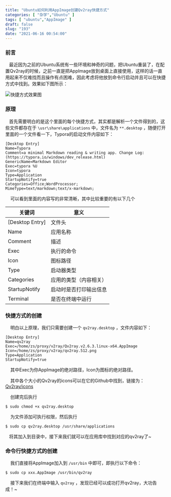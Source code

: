 ```yaml
---
title: "Ubuntu如何利用AppImage创建Qv2ray快捷方式"
categories: [ "杂学","Ubuntu" ]
tags: [ "ubuntu","AppImage" ]
draft: false
slug: "193"
date: "2021-06-16 00:54:00"
---
```


### 前言

​	&nbsp;&nbsp;&nbsp;最近因为之前的Ubuntu系统有一些环境和神奇的问题，把Ubuntu重装了，在配置Qv2ray的时候，之前一直是把AppImage放到桌面上直接使用，这样的话一直用起来不仅难找而且操作有点困难，因此考虑将他放到命令行启动并且可以在快捷方式中找到。效果如下图所示：


![快捷方式效果图][1]


### 原理

​	&nbsp;&nbsp;&nbsp;首先需要明白的是这个里面的每个快捷方式，其实都是解析一个文件得到的，这些文件都存在于 `\usr\share\applications` 中，文件名为 `**.desktop` ，随便打开里面的一个文件看一下，Typora的启动文件内容如下：

```shell
[Desktop Entry]
Name=Typora
Comment=a minimal Markdown reading & writing app. Change Log: (https://typora.io/windows/dev_release.html)
GenericName=Markdown Editor
Exec=typora %U
Icon=typora
Type=Application
StartupNotify=true
Categories=Office;WordProcessor;
MimeType=text/markdown;text/x-markdown;
```

​	&nbsp;&nbsp;&nbsp;可以看到里面的内容写的非常清晰，其中比较重要的有以下几个

| 关键词          | 意义                   |
| --------------- | ---------------------- |
| [Desktop Entry] | 文件头                 |
| Name            | 应用名称               |
| Comment         | 描述                   |
| Exec            | 执行的命令             |
| Icon            | 图标路径               |
| Type            | 启动器类型             |
| Categories      | 应用的类型（内容相关） |
| StartupNotify   | 启动时是否打印输出信息 |
| Terminal        | 是否在终端中运行       |



### 快捷方式的创建

​	&nbsp;&nbsp;&nbsp;明白以上原理，我们只需要创建一个 `qv2ray.desktop` ，文件内容如下：

```shell
[Desktop Entry]
Name=qv2ray
Exec=/home/zs/proxy/v2ray/Qv2ray.v2.6.3.linux-x64.AppImage
Icon=/home/zs/proxy/v2ray/qv2ray.512.png
Type=Application
StartupNotify=true
```

​	&nbsp;&nbsp;&nbsp;其中Exec为你AppImage的绝对路径，Icon为图标的绝对路径。

​	&nbsp;&nbsp;&nbsp;其中各个大小的Qv2ray的icons可以在它的Github中找到，链接为：[Qv2ray/icons](https://github.com/Qv2ray/Qv2ray/tree/master/assets/icons)

​	&nbsp;&nbsp;&nbsp;创建完后执行

```shell
$ sudo chmod +x qv2ray.desktop
```

​	&nbsp;&nbsp;&nbsp;为文件添加可执行权限，然后执行

```shell
$ sudo cp qv2ray.desktop /usr/share/applications
```

​	&nbsp;&nbsp;&nbsp;将其加入到目录中，接下来我们就可以在应用库中找到对应的qv2ray了~



### 命令行快捷方式的创建

​	&nbsp;&nbsp;&nbsp;我们直接将AppImage加入到 `/usr/bin` 中即可，即执行以下命令：

```shell
$ sudo cp xxx.AppImage /usr/bin/qv2ray
```

​	&nbsp;&nbsp;&nbsp;接下来我们在终端中输入 `qv2ray` ，发现已经可以成功打开qv2ray，大功告成！~


  [1]: https://www.zzsqwq.cn/usr/uploads/2021/06/2642879187.png